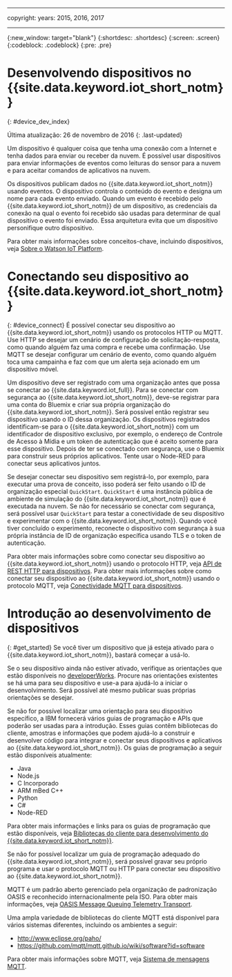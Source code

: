 ----

copyright:
  years: 2015, 2016, 2017

---

{:new_window: target="blank"}
{:shortdesc: .shortdesc}
{:screen: .screen}
{:codeblock: .codeblock}
{:pre: .pre}

# Desenvolvendo dispositivos no {{site.data.keyword.iot_short_notm}}
{: #device_dev_index}

Última atualização: 26 de novembro de 2016
{: .last-updated}

Um dispositivo é qualquer coisa que tenha uma conexão com a Internet e tenha dados para enviar ou receber da nuvem. É possível usar dispositivos para enviar informações de eventos como leituras do sensor para a nuvem e para aceitar comandos de aplicativos na nuvem.

Os dispositivos publicam dados no {{site.data.keyword.iot_short_notm}} usando eventos. O dispositivo controla o conteúdo do evento e designa um nome para cada evento enviado. Quando um evento é recebido pelo {{site.data.keyword.iot_short_notm}} de um dispositivo, as credenciais da conexão na qual o evento foi recebido são usadas para determinar de qual dispositivo o evento foi enviado. Essa arquitetura evita que um dispositivo personifique outro dispositivo.

Para obter mais informações sobre conceitos-chave, incluindo dispositivos, veja [Sobre o Watson IoT Platform](https://console.ng.bluemix.net/docs/services/IoT/iotplatform_overview.html#watsoniotplatform_importantconcepts).


# Conectando seu dispositivo ao {{site.data.keyword.iot_short_notm}}
{: #device_connect}
É possível conectar seu dispositivo ao {{site.data.keyword.iot_short_notm}} usando os protocolos HTTP ou MQTT. Use HTTP se desejar um cenário de configuração de solicitação-resposta, como quando alguém faz uma compra e recebe uma confirmação. Use MQTT se desejar configurar um cenário de evento, como quando alguém toca uma campainha e faz com que um alerta seja acionado em um dispositivo móvel.

Um dispositivo deve ser registrado com uma organização antes que possa se conectar ao {{site.data.keyword.iot_full}}. Para se conectar com segurança ao {{site.data.keyword.iot_short_notm}}, deve-se registrar para uma conta do Bluemix e criar sua própria organização do {{site.data.keyword.iot_short_notm}}. Será possível então registrar seu dispositivo usando o ID dessa organização. Os dispositivos registrados identificam-se para o {{site.data.keyword.iot_short_notm}} com um identificador de dispositivo exclusivo, por exemplo, o endereço de Controle de Acesso à Mídia e um token de autenticação que é aceito somente para esse dispositivo. Depois de ter se conectado com segurança, use o Bluemix para construir seus próprios aplicativos. Tente usar o Node-RED para conectar seus aplicativos juntos.

Se desejar conectar seu dispositivo sem registrá-lo, por exemplo, para executar uma prova de conceito, isso poderá ser feito usando o ID de organização especial `QuickStart`. `QuickStart` é uma instância pública de ambiente de simulação do {{site.data.keyword.iot_short_notm}} que é executada na nuvem. Se não for necessário se conectar com segurança, será possível usar `QuickStart` para testar a conectividade de seu dispositivo e experimentar com o {{site.data.keyword.iot_short_notm}}. Quando você tiver concluído o experimento, reconecte o dispositivo com segurança à sua própria instância de ID de organização específica usando TLS e o token de autenticação.

Para obter mais informações sobre como conectar seu dispositivo ao {{site.data.keyword.iot_short_notm}} usando o protocolo HTTP, veja [API de REST HTTP para dispositivos](https://console.ng.bluemix.net/docs/services/IoT/devices/api.html).
Para obter mais informações sobre como conectar seu dispositivo ao {{site.data.keyword.iot_short_notm}} usando o protocolo MQTT, veja [Conectividade MQTT para dispositivos](https://console.ng.bluemix.net/docs/services/IoT/devices/mqtt.html).

# Introdução ao desenvolvimento de dispositivos
{: #get_started}
Se você tiver um dispositivo que já esteja ativado para o {{site.data.keyword.iot_short_notm}}, bastará começar a usá-lo.

Se o seu dispositivo ainda não estiver ativado, verifique as orientações que estão disponíveis no [developerWorks](https://developer.ibm.com/recipes/). Procure nas orientações existentes se há uma para seu dispositivo e use-a para ajudá-lo a iniciar o desenvolvimento. Será possível até mesmo publicar suas próprias orientações se desejar.

Se não for possível localizar uma orientação para seu dispositivo específico, a IBM fornecerá vários guias de programação e APIs que poderão ser usadas para a introdução. Esses guias contêm bibliotecas do cliente, amostras e informações que podem ajudá-lo a construir e desenvolver código para integrar e conectar seus dispositivos e aplicativos ao {{site.data.keyword.iot_short_notm}}. Os guias de programação a seguir estão disponíveis atualmente:

- Java
- Node.js
- C Incorporado
- ARM mBed C++
- Python
- C#
- Node-RED

Para obter mais informações e links para os guias de programação que estão disponíveis, veja [Bibliotecas do cliente para desenvolvimento do {{site.data.keyword.iot_short_notm}}](../iot_platform_client_lib.html).

Se não for possível localizar um guia de programação adequado do {{site.data.keyword.iot_short_notm}}, será possível gravar seu próprio programa e usar o protocolo MQTT ou HTTP para conectar seu dispositivo ao {{site.data.keyword.iot_short_notm}}.

MQTT é um padrão aberto gerenciado pela organização de padronização OASIS e reconhecido internacionalmente pela ISO. Para obter mais informações, veja [OASIS Message Queuing Telemetry Transport](https://www.oasis-open.org/committees/tc_home.php?wg_abbrev=mqtt).

Uma ampla variedade de bibliotecas do cliente MQTT está disponível para vários sistemas diferentes, incluindo os ambientes a seguir:
- http://www.eclipse.org/paho/
- https://github.com/mqtt/mqtt.github.io/wiki/software?id=software

Para obter mais informações sobre MQTT, veja [Sistema de mensagens MQTT](https://console.ng.bluemix.net/docs/services/IoT/reference/mqtt/index.html?pos=3).
